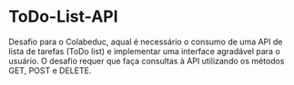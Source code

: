 # ToDo-List-API
Desafio para o Colabeduc, aqual é necessário o consumo de uma API de lista de tarefas (ToDo list) e implementar uma interface agradável para o usuário. O desafio requer que faça consultas à API utilizando os métodos GET, POST e DELETE.
